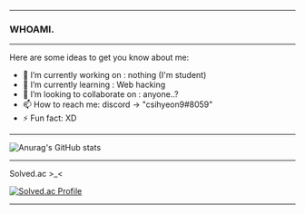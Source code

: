 __________________________________________________

### WHOAMI.
__________________________________________________

Here are some ideas to get you know about me:

- 🔭 I’m currently working on : nothing (I'm student)
- 🌱 I’m currently learning : Web hacking
- 👯 I’m looking to collaborate on : anyone..?
- 📫 How to reach me: discord -> "csihyeon9#8059"
- ⚡ Fun fact: XD
__________________________________________________

![Anurag's GitHub stats](https://github-readme-stats.vercel.app/api?username=csihyeon9&show_icons=true&theme=radical)

__________________________________________________

Solved.ac >_<

[![Solved.ac Profile](http://mazassumnida.wtf/api/generate_badge?boj=csihyeon9)](https://solved.ac/csihyeon9)<br/>

__________________________________________________

